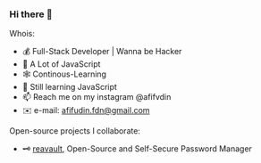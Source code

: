 ### Hi there 👋

Whois:
<!--
- 🔭 I’m currently working on Reavault Open-Source Project
- 🌱 I’m currently learning JavaScript
- 👯 I’m looking to collaborate on ...
- 🤔 I’m looking for help with ...
- 💬 Ask me about ...
- 📫 How to reach me: ...
- 😄 Pronouns: ...
- ⚡ Fun fact: ...
-->
- 💰 Full-Stack Developer | Wanna be Hacker
- 🔨 A Lot of JavaScript
- 🕸️ Continous-Learning
- 🌱 Still learning JavaScript
- 📫 Reach me on my instagram @afifvdin
- ✉️ e-mail: afifudin.fdn@gmail.com
    
Open-source projects I collaborate:
- 🗝️ [reavault](https://github.com/afifvdin/reavault), Open-Source and Self-Secure Password Manager 
